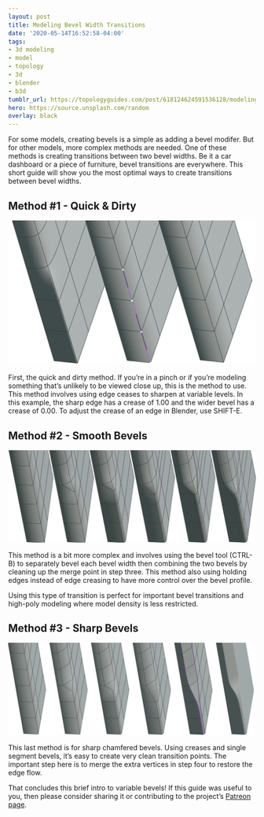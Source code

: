 ```yaml
---
layout: post
title: Modeling Bevel Width Transitions
date: '2020-05-14T16:52:58-04:00'
tags:
- 3d modeling
- model
- topology
- 3d
- blender
- b3d
tumblr_url: https://topologyguides.com/post/618124624591536128/modeling-bevel-width-transitions
hero: https://source.unsplash.com/random
overlay: black
---
```

For some models, creating bevels is a simple as adding a bevel modifer. But for other models, more complex methods are needed. One of these methods is creating transitions between two bevel widths. Be it a car dashboard or a piece of furniture, bevel transitions are everywhere. This short guide will show you the most optimal ways to create transitions between bevel widths.

## Method #1 - Quick & Dirty
![image](/assets/img/618124624591536128_0.png)

First, the quick and dirty method. If you’re in a pinch or if you’re modeling something that’s unlikely to be viewed close up, this is the method to use. This method involves using edge ceases to sharpen at variable levels. In this example, the sharp edge has a crease of 1.00 and the wider bevel has a crease of 0.00. To adjust the crease of an edge in Blender, use SHIFT-E.

## Method #2 - Smooth Bevels
![image](/assets/img/618124624591536128_1.png)

This method is a bit more complex and involves using the bevel tool (CTRL-B) to separately bevel each bevel width then combining the two bevels by cleaning up the merge point in step three. This method also using holding edges instead of edge creasing to have more control over the bevel profile.

Using this type of transition is perfect for important bevel transitions and high-poly modeling where model density is less restricted.

## Method #3 - Sharp Bevels
![image](/assets/img/618124624591536128_2.png)

This last method is for sharp chamfered bevels. Using creases and single segment bevels, it’s easy to create very clean transition points. The important step here is to merge the extra vertices in step four to restore the edge flow.

That concludes this brief intro to variable bevels! If this guide was useful to you, then please consider sharing it or contributing to the project’s [Patreon page](https://www.patreon.com/johnson).
